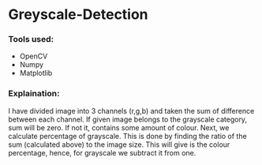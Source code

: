 # Greyscale-Detection
### Tools used:
- OpenCV
- Numpy
- Matplotlib

### Explaination:
I have divided image into 3 channels (r,g,b) and taken the sum of  difference between each channel. If given image belongs to the grayscale category, sum will be zero. If not it, contains some amount of colour. Next, we calculate percentage of grayscale. This is done by finding the ratio of the sum (calculated above) to the image size. This will give is the colour percentage, hence, for grayscale we subtract it from one. 
